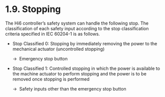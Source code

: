﻿# 1.9. Stopping

The Hi6 controller’s safety system can handle the following stop. The classification of each safety input according to the stop classification criteria specified in IEC 60204-1 is as follows.

* Stop Classified 0: Stopping by immediately removing the power to the mechanical actuator (uncontrolled stopping)

    →  Emergency stop button

* Stop Classified 1: Controlled stopping in which the power is available to the machine actuator to perform stopping and the power is to be removed once stopping is performed

    →  Safety inputs other than the emergency stop button
